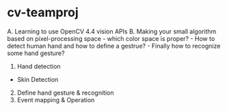 # cv-teamproj

<Project Goal>
A. Learning to use OpenCV 4.4 vision APIs
B. Making your small algorithm based on pixel-processing space
- which color space is proper?
- How to detect human hand and how to define a gestrue?
- Finally how to recognize some hand gesture?


1. Hand detection
- Skin Detection
2. Define hand gesture & recognition
3. Event mapping & Operation


<Schedule>
